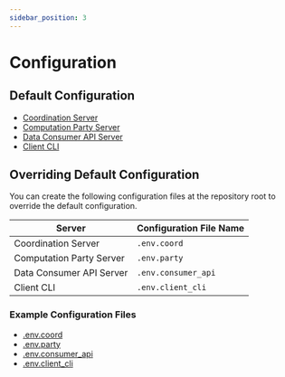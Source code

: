 ```yaml
---
sidebar_position: 3
---
```


# Configuration

## Default Configuration
- [Coordination Server](https://github.com/exfinen/mpc-demo-infra/blob/main/mpc_demo_infra/coordination_server/config.py)
- [Computation Party Server](https://github.com/exfinen/mpc-demo-infra/blob/main/mpc_demo_infra/computation_party_server/config.py)
- [Data Consumer API Server](https://github.com/exfinen/mpc-demo-infra/blob/main/mpc_demo_infra/data_consumer_api/config.py)
- [Client CLI](https://github.com/exfinen/mpc-demo-infra/blob/main/mpc_demo_infra/client_cli/config.py)

## Overriding Default Configuration
You can create the following configuration files at the repository root to override the default configuration.

| Server | Configuration File Name |
| --- | --- |
| Coordination Server | `.env.coord` |
| Computation Party Server | `.env.party` |
| Data Consumer API Server | `.env.consumer_api` |
| Client CLI | `.env.client_cli` |


### Example Configuration Files
- [.env.coord](https://github.com/exfinen/mpc-demo-infra/blob/main/.env.coord.example)
- [.env.party](https://github.com/exfinen/mpc-demo-infra/blob/main/.env.party.example)
- [.env.consumer_api](https://github.com/exfinen/mpc-demo-infra/blob/main/.env.consumer_api.example)
- [.env.client_cli](https://github.com/exfinen/mpc-demo-infra/blob/main/.env.client_cli.example)
